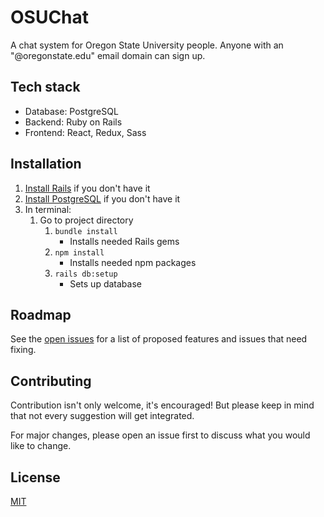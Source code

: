 # OSUChat

A chat system for Oregon State University people. Anyone with an "@oregonstate.edu" email domain can sign up.

## Tech stack
- Database: PostgreSQL
- Backend: Ruby on Rails
- Frontend: React, Redux, Sass

## Installation
1. [Install Rails](http://installrails.com/) if you don't have it
2. [Install PostgreSQL](http://postgresguide.com/setup/install.html) if you don't have it
3. In terminal:
    1. Go to project directory
        1. `bundle install`
            - Installs needed Rails gems
        2. `npm install`
            - Installs needed npm packages
        3. `rails db:setup`
            - Sets up database

## Roadmap
See the [open issues](https://github.com/othneildrew/Best-README-Template/issues) for a list of proposed features and issues that need fixing.

## Contributing
Contribution isn't only welcome, it's encouraged! But please keep in mind that not every suggestion will get integrated.

For major changes, please open an issue first to discuss what you would like to change.

## License
[MIT](https://choosealicense.com/licenses/mit/)